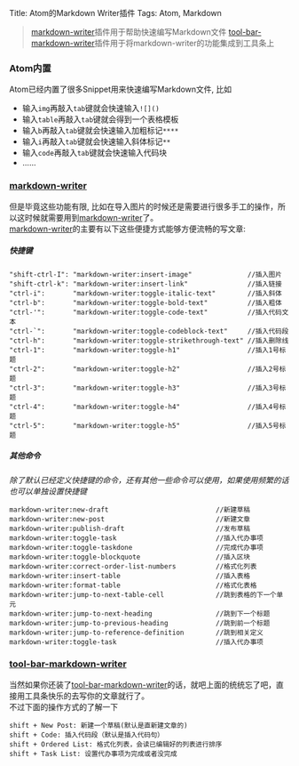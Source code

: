 Title: Atom的Markdown Writer插件
Tags: Atom, Markdown

>[markdown-writer](https://atom.io/packages/markdown-writer)插件用于帮助快速编写Markdown文件
>[tool-bar-markdown-writer](https://atom.io/packages/tool-bar-markdown-writer)插件用于将markdown-writer的功能集成到工具条上

### Atom内置
Atom已经内置了很多Snippet用来快速编写Markdown文件, 比如  
- 输入`img`再敲入`tab`键就会快速输入`![]()`
- 输入`table`再敲入`tab`键就会得到一个表格模板
- 输入`b`再敲入`tab`键就会快速输入加粗标记`****`
- 输入`i`再敲入`tab`键就会快速输入斜体标记`**`
- 输入`code`再敲入`tab`键就会快速输入代码块
- ......

### [markdown-writer](https://atom.io/packages/markdown-writer)
但是毕竟这些功能有限, 比如在导入图片的时候还是需要进行很多手工的操作，所以这时候就需要用到[markdown-writer](https://atom.io/packages/markdown-writer)了。  
[markdown-writer](https://atom.io/packages/markdown-writer)的主要有以下这些便捷方式能够方便流畅的写文章:  

##### 快捷键
    "shift-ctrl-I": "markdown-writer:insert-image"              //插入图片
    "shift-ctrl-k": "markdown-writer:insert-link"               //插入链接
    "ctrl-i":       "markdown-writer:toggle-italic-text"        //插入斜体
    "ctrl-b":       "markdown-writer:toggle-bold-text"          //插入粗体
    "ctrl-'":       "markdown-writer:toggle-code-text"          //插入代码文本
    "ctrl-`":       "markdown-writer:toggle-codeblock-text"     //插入代码段  
    "ctrl-h":       "markdown-writer:toggle-strikethrough-text" //插入删除线   
    "ctrl-1":       "markdown-writer:toggle-h1"                 //插入1号标题
    "ctrl-2":       "markdown-writer:toggle-h2"                 //插入2号标题
    "ctrl-3":       "markdown-writer:toggle-h3"                 //插入3号标题
    "ctrl-4":       "markdown-writer:toggle-h4"                 //插入4号标题
    "ctrl-5":       "markdown-writer:toggle-h5"                 //插入5号标题

##### 其他命令
_除了默认已经定义快捷键的命令，还有其他一些命令可以使用，如果使用频繁的话也可以单独设置快捷键_

    markdown-writer:new-draft                           //新建草稿
    markdown-writer:new-post                            //新建文章
    markdown-writer:publish-draft                       //发布草稿
    markdown-writer:toggle-task                         //插入代办事项
    markdown-writer:toggle-taskdone                     //完成代办事项
    markdown-writer:toggle-blockquote                   //插入区块
    markdown-writer:correct-order-list-numbers          //格式化列表
    markdown-writer:insert-table                        //插入表格
    markdown-writer:format-table                        //格式化表格
    markdown-writer:jump-to-next-table-cell             //跳到表格的下一个单元
    markdown-writer:jump-to-next-heading                //跳到下一个标题
    markdown-writer:jump-to-previous-heading            //跳到前一个标题
    markdown-writer:jump-to-reference-definition        //跳到相关定义
    markdown-writer:toggle-task                         //插入代办事项


### [tool-bar-markdown-writer](https://atom.io/packages/tool-bar-markdown-writer)
当然如果你还装了[tool-bar-markdown-writer](https://atom.io/packages/tool-bar-markdown-writer)的话，就吧上面的统统忘了吧，直接用工具条快乐的去写你的文章就行了。  
不过下面的操作方式的了解一下

    shift + New Post: 新建一个草稿(默认是直新建文章的)
    shift + Code: 插入代码段（默认是插入代码句）
    shift + Ordered List: 格式化列表，会读已编辑好的列表进行排序
    shift + Task List: 设置代办事项为完成或者没完成
